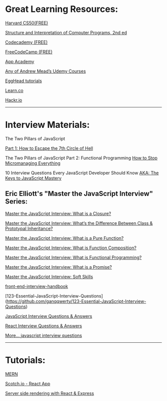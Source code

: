 # Great Learning Resources: 

[Harvard CS50(FREE)](https://online-learning.harvard.edu/course/cs50-introduction-computer-science)

[Structure and Interpretation of Computer Programs, 2nd ed](https://web.mit.edu/alexmv/6.037/sicp.pdf)

[Codecademy (FREE)](https://www.codecademy.com/)

[FreeCodeCamp (FREE)](https://www.freecodecamp.org)

[App Academy](https://open.appacademy.io/)

[Any of Andrew Mead’s Udemy Courses](https://mead.io/)

[EggHead tutorials](EggHead.io)

[Learn.co](Learn.co)

[Hackr.io](https://hackr.io/)

---

# Interview Materials:

The Two Pillars of JavaScript

[Part 1: How to Escape the 7th Circle of Hell](https://medium.com/javascript-scene/the-two-pillars-of-javascript-ee6f3281e7f3)

The Two Pillars of JavaScript
Part 2: Functional Programming
[How to Stop Micromanaging Everything](https://medium.com/javascript-scene/the-two-pillars-of-javascript-pt-2-functional-programming-a63aa53a41a4)

10 Interview Questions Every JavaScript Developer Should Know
[AKA: The Keys to JavaScript Mastery](https://medium.com/javascript-scene/10-interview-questions-every-javascript-developer-should-know-6fa6bdf5ad95)

## Eric Elliott's "Master the JavaScript Interview" Series:

[Master the JavaScript Interview: What is a Closure?](https://medium.com/javascript-scene/master-the-javascript-interview-what-is-a-closure-b2f0d2152b36)

[Master the JavaScript Interview: What’s the Difference Between Class & Prototypal Inheritance?](https://medium.com/javascript-scene/master-the-javascript-interview-what-s-the-difference-between-class-prototypal-inheritance-e4cd0a7562e9)

[Master the JavaScript Interview: What is a Pure Function?](https://medium.com/javascript-scene/master-the-javascript-interview-what-is-a-pure-function-d1c076bec976)

[Master the JavaScript Interview: What is Function Composition?](https://medium.com/javascript-scene/master-the-javascript-interview-what-is-function-composition-20dfb109a1a0)

[Master the JavaScript Interview: What is Functional Programming?](https://medium.com/javascript-scene/master-the-javascript-interview-what-is-functional-programming-7f218c68b3a0)

[Master the JavaScript Interview: What is a Promise?](https://medium.com/javascript-scene/master-the-javascript-interview-what-is-a-promise-27fc71e77261)

[Master the JavaScript Interview: Soft Skills](https://medium.com/javascript-scene/master-the-javascript-interview-soft-skills-a8a5fb02c466)


[front-end-interview-handbook](https://github.com/yangshun/front-end-interview-handbook/blob/master/questions/javascript-questions.md)

[123-Essential-JavaScript-Interview-Questions]
(https://github.com/ganqqwerty/123-Essential-JavaScript-Interview-Questions)

[JavaScript Interview Questions & Answers](https://github.com/sudheerj/javascript-interview-questions)

[React Interview Questions & Answers](https://github.com/sudheerj/reactjs-interview-questions)

[More... javascript interview questions](https://github.com/topics/javascript-interview-questions)

----------

# Tutorials: 

[MERN](https://zellwk.com/blog/crud-express-mongodb/)

[Scotch.io - React App](https://scotch.io/tutorials/react-on-the-server-for-beginners-build-a-universal-react-and-node-app)

[Server side rendering with React & Express](https://medium.com/front-end-weekly/server-side-rendering-with-react-and-express-382591bfc77c)

